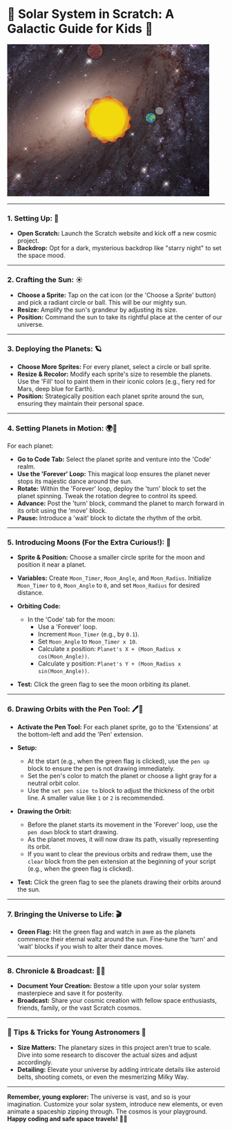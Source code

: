 
# 🌌 **Solar System in Scratch: A Galactic Guide for Kids** 🌌

![demo](https://github.com/t2o2/scratch-solar/blob/942739025757cb0001366848ad1a9f5f03ab9ce8/solar.gif?raw=true)

----------

### **1. Setting Up: 🌠**

-   **Open Scratch:** Launch the Scratch website and kick off a new cosmic project.
-   **Backdrop:** Opt for a dark, mysterious backdrop like "starry night" to set the space mood.

----------

### **2. Crafting the Sun: ☀️**

-   **Choose a Sprite:** Tap on the cat icon (or the 'Choose a Sprite' button) and pick a radiant circle or ball. This will be our mighty sun.
-   **Resize:** Amplify the sun's grandeur by adjusting its size.
-   **Position:** Command the sun to take its rightful place at the center of our universe.

----------

### **3. Deploying the Planets: 🪐**

-   **Choose More Sprites:** For every planet, select a circle or ball sprite.
-   **Resize & Recolor:** Modify each sprite's size to resemble the planets. Use the 'Fill' tool to paint them in their iconic colors (e.g., fiery red for Mars, deep blue for Earth).
-   **Position:** Strategically position each planet sprite around the sun, ensuring they maintain their personal space.

----------

### **4. Setting Planets in Motion: 🌍🔄**

For each planet:

-   **Go to Code Tab:** Select the planet sprite and venture into the 'Code' realm.
-   **Use the 'Forever' Loop:** This magical loop ensures the planet never stops its majestic dance around the sun.
-   **Rotate:** Within the 'Forever' loop, deploy the 'turn' block to set the planet spinning. Tweak the rotation degree to control its speed.
-   **Advance:** Post the 'turn' block, command the planet to march forward in its orbit using the 'move' block.
-   **Pause:** Introduce a 'wait' block to dictate the rhythm of the orbit.

----------


### **5. Introducing Moons (For the Extra Curious!): 🌙**

-   **Sprite & Position:** Choose a smaller circle sprite for the moon and position it near a planet.
    
-   **Variables:** Create `Moon_Timer`, `Moon_Angle`, and `Moon_Radius`. Initialize `Moon_Timer` to `0`, `Moon_Angle` to `0`, and set `Moon_Radius` for desired distance.
    
-   **Orbiting Code:**
    
    -   In the 'Code' tab for the moon:
        -   Use a 'Forever' loop.
        -   Increment `Moon_Timer` (e.g., by `0.1`).
        -   Set `Moon_Angle` to `Moon_Timer x 10`.
        -   Calculate x position: `Planet's X + (Moon_Radius x cos(Moon_Angle))`.
        -   Calculate y position: `Planet's Y + (Moon_Radius x sin(Moon_Angle))`.
-   **Test:** Click the green flag to see the moon orbiting its planet.

----------


### **6. Drawing Orbits with the Pen Tool: 🖊️🌌**

-   **Activate the Pen Tool:** For each planet sprite, go to the 'Extensions' at the bottom-left and add the 'Pen' extension.
    
-   **Setup:**
    
    -   At the start (e.g., when the green flag is clicked), use the `pen up` block to ensure the pen is not drawing immediately.
    -   Set the pen's color to match the planet or choose a light gray for a neutral orbit color.
    -   Use the `set pen size to` block to adjust the thickness of the orbit line. A smaller value like `1` or `2` is recommended.
-   **Drawing the Orbit:**
    
    -   Before the planet starts its movement in the 'Forever' loop, use the `pen down` block to start drawing.
    -   As the planet moves, it will now draw its path, visually representing its orbit.
    -   If you want to clear the previous orbits and redraw them, use the `clear` block from the pen extension at the beginning of your script (e.g., when the green flag is clicked).
-   **Test:** Click the green flag to see the planets drawing their orbits around the sun.

----------

### **7. Bringing the Universe to Life: 🎬**

-   **Green Flag:** Hit the green flag and watch in awe as the planets commence their eternal waltz around the sun. Fine-tune the 'turn' and 'wait' blocks if you wish to alter their dance moves.

----------

### **8. Chronicle & Broadcast: 📜📡**

-   **Document Your Creation:** Bestow a title upon your solar system masterpiece and save it for posterity.
-   **Broadcast:** Share your cosmic creation with fellow space enthusiasts, friends, family, or the vast Scratch cosmos.

----------

### **🚀 Tips & Tricks for Young Astronomers 🚀**

-   **Size Matters:** The planetary sizes in this project aren't true to scale. Dive into some research to discover the actual sizes and adjust accordingly.
-   **Detailing:** Elevate your universe by adding intricate details like asteroid belts, shooting comets, or even the mesmerizing Milky Way.

----------

**Remember, young explorer:** The universe is vast, and so is your imagination. Customize your solar system, introduce new elements, or even animate a spaceship zipping through. The cosmos is your playground. **Happy coding and safe space travels!** 🌟🚀
